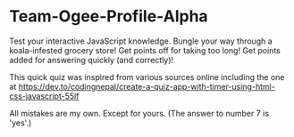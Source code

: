 # Team-Ogee-Profile-Alpha

Test your interactive JavaScript knowledge.
Bungle your way through a koala-infested grocery store!
Get points off for taking too long!
Get points added for answering quickly (and correctly)!

This quick quiz was inspired from various sources online including the one at https://dev.to/codingnepal/create-a-quiz-app-with-timer-using-html-css-javascript-55lf

All mistakes are my own.  Except for yours.  (The answer to number 7 is 'yes'.)
